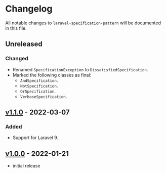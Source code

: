 # Changelog

All notable changes to `laravel-specification-pattern` will be documented in this file.

## Unreleased

### Changed

- Renamed `SpecificationException` to `DissatisfiedSpecification`.
- Marked the following classes as final:
  - `AndSpecification`.
  - `NotSpecification`.
  - `OrSpecification`.
  - `VerboseSpecification`.

## [v1.1.0] - 2022-03-07

### Added

- Support for Laravel 9.

## [v1.0.0] - 2022-01-21

- initial release

[v1.1.0]: https://github.com/maartenpaauw/laravel-specification-pattern/compare/v1.0.0...v1.1.0
[v1.0.0]: https://github.com/maartenpaauw/laravel-specification-pattern/releases/tag/v1.0.0
